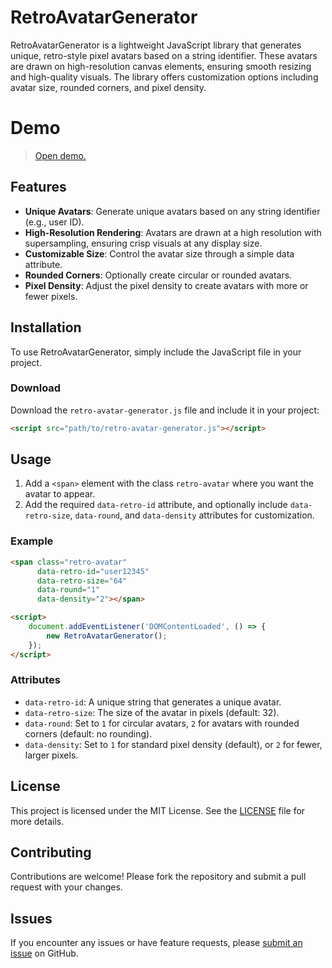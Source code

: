 # RetroAvatarGenerator

RetroAvatarGenerator is a lightweight JavaScript library that generates unique, retro-style pixel avatars based on a string identifier. These avatars are drawn on high-resolution canvas elements, ensuring smooth resizing and high-quality visuals. The library offers customization options including avatar size, rounded corners, and pixel density.

# Demo
> [Open demo.](https://htmlpreview.github.io/?https://github.com/lyes2k/retro-avatar-generator/blob/main/demo.html)

## Features

- **Unique Avatars**: Generate unique avatars based on any string identifier (e.g., user ID).
- **High-Resolution Rendering**: Avatars are drawn at a high resolution with supersampling, ensuring crisp visuals at any display size.
- **Customizable Size**: Control the avatar size through a simple data attribute.
- **Rounded Corners**: Optionally create circular or rounded avatars.
- **Pixel Density**: Adjust the pixel density to create avatars with more or fewer pixels.

## Installation

To use RetroAvatarGenerator, simply include the JavaScript file in your project.

### Download

Download the `retro-avatar-generator.js` file and include it in your project:

```html
<script src="path/to/retro-avatar-generator.js"></script>
```

## Usage

1. Add a `<span>` element with the class `retro-avatar` where you want the avatar to appear.
2. Add the required `data-retro-id` attribute, and optionally include `data-retro-size`, `data-round`, and `data-density` attributes for customization.

### Example

```html
<span class="retro-avatar" 
      data-retro-id="user12345" 
      data-retro-size="64" 
      data-round="1" 
      data-density="2"></span>

<script>
    document.addEventListener('DOMContentLoaded', () => {
        new RetroAvatarGenerator();
    });
</script>
```

### Attributes

- `data-retro-id`: A unique string that generates a unique avatar.
- `data-retro-size`: The size of the avatar in pixels (default: 32).
- `data-round`: Set to `1` for circular avatars, `2` for avatars with rounded corners (default: no rounding).
- `data-density`: Set to `1` for standard pixel density (default), or `2` for fewer, larger pixels.

## License

This project is licensed under the MIT License. See the [LICENSE](LICENSE) file for more details.

## Contributing

Contributions are welcome! Please fork the repository and submit a pull request with your changes.

## Issues

If you encounter any issues or have feature requests, please [submit an issue](https://github.com/lyes2k/retro-avatar-generator/issues) on GitHub.
